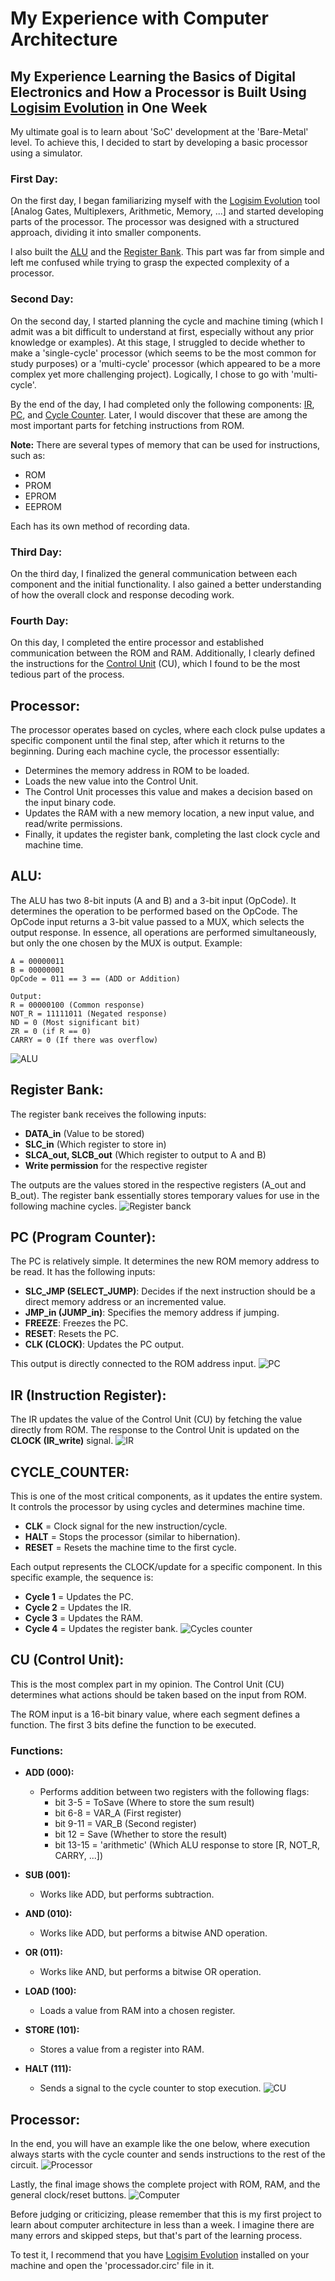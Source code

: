# My Experience with Computer Architecture

## My Experience Learning the Basics of Digital Electronics and How a Processor is Built Using [Logisim Evolution](https://github.com/logisim-evolution/logisim-evolution) in One Week

My ultimate goal is to learn about 'SoC' development at the 'Bare-Metal' level. To achieve this, I decided to start by developing a basic processor using a simulator.

### First Day:
On the first day, I began familiarizing myself with the [Logisim Evolution](https://github.com/logisim-evolution/logisim-evolution) tool [Analog Gates, Multiplexers, Arithmetic, Memory, ...] and started developing parts of the processor. The processor was designed with a structured approach, dividing it into smaller components.

I also built the [ALU](#alu) and the [Register Bank](#register-bank). This part was far from simple and left me confused while trying to grasp the expected complexity of a processor.

### Second Day:
On the second day, I started planning the cycle and machine timing (which I admit was a bit difficult to understand at first, especially without any prior knowledge or examples). At this stage, I struggled to decide whether to make a 'single-cycle' processor (which seems to be the most common for study purposes) or a 'multi-cycle' processor (which appeared to be a more complex yet more challenging project). Logically, I chose to go with 'multi-cycle'.

By the end of the day, I had completed only the following components: [IR](#ir-instruction-register), [PC](#pc-program-counter), and [Cycle Counter](#cycle_counter). Later, I would discover that these are among the most important parts for fetching instructions from ROM.

**Note:** There are several types of memory that can be used for instructions, such as:
- ROM
- PROM
- EPROM
- EEPROM

Each has its own method of recording data.

### Third Day:
On the third day, I finalized the general communication between each component and the initial functionality. I also gained a better understanding of how the overall clock and response decoding work.

### Fourth Day:
On this day, I completed the entire processor and established communication between the ROM and RAM. Additionally, I clearly defined the instructions for the [Control Unit](#cu-control-unit) (CU), which I found to be the most tedious part of the process.

## Processor:
The processor operates based on cycles, where each clock pulse updates a specific component until the final step, after which it returns to the beginning. During each machine cycle, the processor essentially:
- Determines the memory address in ROM to be loaded.
- Loads the new value into the Control Unit.
- The Control Unit processes this value and makes a decision based on the input binary code.
- Updates the RAM with a new memory location, a new input value, and read/write permissions.
- Finally, it updates the register bank, completing the last clock cycle and machine time.

## ALU:
The ALU has two 8-bit inputs (A and B) and a 3-bit input (OpCode). It determines the operation to be performed based on the OpCode. The OpCode input returns a 3-bit value passed to a MUX, which selects the output response. In essence, all operations are performed simultaneously, but only the one chosen by the MUX is output. Example:

```
A = 00000011
B = 00000001
OpCode = 011 == 3 == (ADD or Addition)

Output:
R = 00000100 (Common response)
NOT_R = 11111011 (Negated response)
ND = 0 (Most significant bit)
ZR = 0 (if R == 0)
CARRY = 0 (If there was overflow)
```
![ALU](./images/ALU.png)

## Register Bank:
The register bank receives the following inputs:
- **DATA_in** (Value to be stored)
- **SLC_in** (Which register to store in)
- **SLCA_out, SLCB_out** (Which register to output to A and B)
- **Write permission** for the respective register

The outputs are the values stored in the respective registers (A_out and B_out). The register bank essentially stores temporary values for use in the following machine cycles.
![Register banck](./images/DATA.png)

## PC (Program Counter):
The PC is relatively simple. It determines the new ROM memory address to be read. It has the following inputs:
- **SLC_JMP (SELECT_JUMP)**: Decides if the next instruction should be a direct memory address or an incremented value.
- **JMP_in (JUMP_in)**: Specifies the memory address if jumping.
- **FREEZE**: Freezes the PC.
- **RESET**: Resets the PC.
- **CLK (CLOCK)**: Updates the PC output.

This output is directly connected to the ROM address input.
![PC](./images/PC.png)

## IR (Instruction Register):
The IR updates the value of the Control Unit (CU) by fetching the value directly from ROM. The response to the Control Unit is updated on the **CLOCK (IR_write)** signal.
![IR](./images/IR.png)

## CYCLE_COUNTER:
This is one of the most critical components, as it updates the entire system. It controls the processor by using cycles and determines machine time.

- **CLK** = Clock signal for the new instruction/cycle.
- **HALT** = Stops the processor (similar to hibernation).
- **RESET** = Resets the machine time to the first cycle.

Each output represents the CLOCK/update for a specific component. In this specific example, the sequence is:
- **Cycle 1** = Updates the PC.
- **Cycle 2** = Updates the IR.
- **Cycle 3** = Updates the RAM.
- **Cycle 4** = Updates the register bank.
![Cycles counter](./images/Cycles_counter.png)

## CU (Control Unit):
This is the most complex part in my opinion. The Control Unit (CU) determines what actions should be taken based on the input from ROM.

The ROM input is a 16-bit binary value, where each segment defines a function. The first 3 bits define the function to be executed.

### Functions:
- **ADD (000):**
  - Performs addition between two registers with the following flags:
    - bit 3-5 = ToSave (Where to store the sum result)
    - bit 6-8 = VAR_A (First register)
    - bit 9-11 = VAR_B (Second register)
    - bit 12 = Save (Whether to store the result)
    - bit 13-15 = 'arithmetic' (Which ALU response to store [R, NOT_R, CARRY, ...])

- **SUB (001):**
  - Works like ADD, but performs subtraction.

- **AND (010):**
  - Works like ADD, but performs a bitwise AND operation.

- **OR (011):**
  - Works like AND, but performs a bitwise OR operation.

- **LOAD (100):**
  - Loads a value from RAM into a chosen register.

- **STORE (101):**
  - Stores a value from a register into RAM.

- **HALT (111):**
  - Sends a signal to the cycle counter to stop execution.
![CU](./images/CU.png)

## Processor:
In the end, you will have an example like the one below, where execution always starts with the cycle counter and sends instructions to the rest of the circuit.
![Processor](./images/Processor.png)

Lastly, the final image shows the complete project with ROM, RAM, and the general clock/reset buttons.
![Computer](./images/Computer.png)

Before judging or criticizing, please remember that this is my first project to learn about computer architecture in less than a week. I imagine there are many errors and skipped steps, but that's part of the learning process.


To test it, I recommend that you have [Logisim Evolution](https://github.com/logisim-evolution/logisim-evolution) installed on your machine and open the 'processador.circ' file in it.

